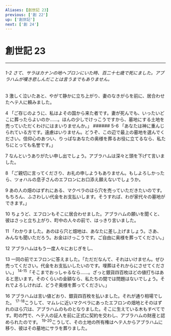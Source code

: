 ```yaml
---
Aliases: [創世記 23]
previous: ['創 22']
up: ['創世記']
next: ['創 24']
---
```

# 創世記 23

***
###### 1-2 さて、サラはカナンの地ヘブロンにいた時、百二十七歳で死にました。アブラハムが嘆き悲しんだことは言うまでもありません。 



3 
激しく泣いたあと、やがて静かに立ち上がり、妻のなきがらを前に、居合わせたヘテ人に頼みました。 



4 
「ご存じのように、私はよその国から来た者です。妻が死んでも、いったいどこに葬ったらよいのか……。ほんの少しでけっこうですから、墓地にする土地を売っていただくわけにはまいりませんか。」 ###### 5-6 「あなたは神に重んじられている方です。遠慮はいりません。どうぞ、この辺で最上の墓地を選んでください。信仰心のあつい、りっぱなあなたの奥様を葬るお役に立てるなら、私たちにとっても名誉です。」 



7 
なんというありがたい申し出でしょう。アブラハムは深々と頭を下げて言いました。 



8 
「ご親切に言ってくださり、お礼の申しようもありません。もしよろしかったら、ツォハルの息子さんのエフロンにお口添え願えないでしょうか。 



9 
あの人の畑のはずれにある、マクペラのほら穴を売っていただきたいのです。もちろん、ふさわしい代金をお支払いします。そうすれば、わが家代々の墓地ができます。」 



10 
ちょうど、エフロンもそこに居合わせました。アブラハムの願いを聞くと、彼はさっと立ち上がり、町中の人々の前で、はっきり言いました。 



11 
「わかりました。あのほら穴と畑地は、あなたに差し上げましょう。さあ、みんなも聞いただろう。お金はけっこうです。ご自由に奥様を葬ってください。」 



12 
アブラハムはもう一度人々におじぎをし、 



13 
一同の前でエフロンに答えました。「ただだなんて、それはいけません。ぜひ売ってください。代金をお支払いしたいのです。埋葬はそれからにさせてください。」 <sup class="versenum">14-15</sup>「そこまでおっしゃるなら……。ざっと銀貨四百枚ほどの値打ちはあると思います。そのくらいの金額なら、私たちの間では問題はないでしょう。それでよろしければ、どうぞ奥様を葬ってください。」 



16 
アブラハムは言い値どおり、銀貨四百枚を払いました。それが通り相場でした。 <sup class="versenum">17-18</sup>こうして、マムレに近いマクペラにあったエフロンの畑地とそのはずれのほら穴は、アブラハムのものとなりました。そこに生えている木もすべてです。町の門で、ヘテ人の証人を前に正式に契約を交わし、アブラハムの財産と認められたのです。 <sup class="versenum">19-20</sup>こうして、その土地の所有権はヘテ人からアブラハムに移り、彼はその墓地にサラを葬りました。
